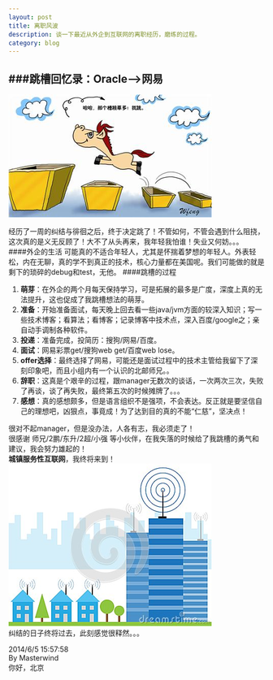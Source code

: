 ```yaml
---
layout: post
title: 离职风波
description: 谈一下最近从外企到互联网的离职经历，磨练的过程。
category: blog
---
```


###跳槽回忆录：Oracle-->网易  
---
![跳槽](/images/blogImages/tiaocao.jpg)  
  
经历了一周的纠结与徘徊之后，终于决定跳了！不管如何，不管会遇到什么阻挠，这次真的是义无反顾了！大不了从头再来，我年轻我怕谁！失业又何妨。。。  
####外企的生活
可能真的不适合年轻人，尤其是怀揣着梦想的年轻人。外表轻松，内在无聊，真的学不到真正的技术，核心力量都在美国呢。我们可能做的就是剩下的琐碎的debug和test，无他。
####跳槽的过程


1. **萌芽**：在外企的两个月每天保持学习，可是拓展的最多是广度，深度上真的无法提升，这也促成了我跳槽想法的萌芽。  
2. **准备**：开始准备面试，每天晚上回去看一些java/jvm方面的较深入知识；写一些技术博客；看算法；看博客；记录博客中技术点，深入百度/google之；亲自动手调制各种软件。  
3. **投递**：准备完成，投简历：搜狗/网易/百度。
4. **面试**：网易彩票get/搜狗web get/百度web lose。
5. **offer选择**：最终选择了网易，可能还是面试过程中的技术主管给我留下了深刻印象吧，而且小组内有一个认识的北邮师兄。。
6. **辞职**：这真是个艰辛的过程，跟manager无数次的谈话，一次两次三次，失败了再谈，谈了再失败，最终第五次的时候摊牌了。。。
7. **感想**：真的感想颇多，但是语言组织不是强项，不会表达。反正就是要坚信自己的理想吧，凶狠点，事竟成！为了达到目的真的不能“仁慈”，坚决点！

很对不起manager，但是没办法，人各有志，我必须走了！  
很感谢 师兄/2鹏/东升/2超/小强 等小伙伴，在我失落的时候给了我跳槽的勇气和建议，我会努力雄起的！  
**城镇服务性互联网**，我终将来到！  
![跳槽](/images/blogImages/town-network.jpg)  
纠结的日子终将过去，此刻感觉很释然。。。

2014/6/5 15:57:58   
By Masterwind  
你好，北京





